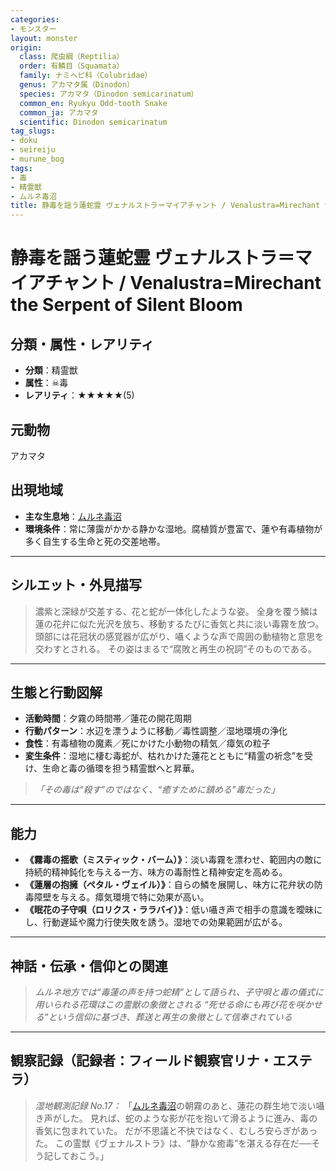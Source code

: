 ```yaml
---
categories:
- モンスター
layout: monster
origin:
  class: 爬虫綱（Reptilia）
  order: 有鱗目（Squamata）
  family: ナミヘビ科（Colubridae）
  genus: アカマタ属（Dinodon）
  species: アカマタ（Dinodon semicarinatum）
  common_en: Ryukyu Odd-tooth Snake
  common_ja: アカマタ
  scientific: Dinodon semicarinatum
tag_slugs:
- doku
- seireiju
- murune_bog
tags:
- 毒
- 精霊獣
- ムルネ毒沼
title: 静毒を謡う蓮蛇霊 ヴェナルストラ＝マイアチャント / Venalustra=Mirechant the Serpent of Silent Bloom
---
```


# 静毒を謡う蓮蛇霊 ヴェナルストラ＝マイアチャント / Venalustra=Mirechant the Serpent of Silent Bloom

## 分類・属性・レアリティ

* **分類**：精霊獣
* **属性**：☠毒
* **レアリティ**：★★★★★(5)

## 元動物
アカマタ

## 出現地域

* **主な生息地**：[ムルネ毒沼](../place/murune_bog.md)
* **環境条件**：常に薄靄がかかる静かな湿地。腐植質が豊富で、蓮や有毒植物が多く自生する生命と死の交差地帯。

---

## シルエット・外見描写

> 濃紫と深緑が交差する、花と蛇が一体化したような姿。
> 全身を覆う鱗は蓮の花弁に似た光沢を放ち、移動するたびに香気と共に淡い毒霧を放つ。
> 頭部には花冠状の感覚器が広がり、囁くような声で周囲の動植物と意思を交わすとされる。
> その姿はまるで“腐敗と再生の祝詞”そのものである。

---

## 生態と行動図解

* **活動時間**：夕霧の時間帯／蓮花の開花周期
* **行動パターン**：水辺を漂うように移動／毒性調整／湿地環境の浄化
* **食性**：有毒植物の魔素／死にかけた小動物の精気／瘴気の粒子
* **変生条件**：湿地に棲む毒蛇が、枯れかけた蓮花とともに“精霊の祈念”を受け、生命と毒の循環を担う精霊獣へと昇華。

> *「その毒は“殺す”のではなく、“癒すために鎮める”毒だった」*

---

## 能力

* **《霧毒の揺歌（ミスティック・バーム）》**：淡い毒霧を漂わせ、範囲内の敵に持続的精神鈍化を与える一方、味方の毒耐性と精神安定を高める。
* **《蓮層の抱擁（ペタル・ヴェイル）》**：自らの鱗を展開し、味方に花弁状の防毒障壁を与える。瘴気環境で特に効果が高い。
* **《眠花の子守唄（ロリクス・ララバイ）》**：低い囁き声で相手の意識を曖昧にし、行動遅延や魔力行使失敗を誘う。湿地での効果範囲が広がる。

---

## 神話・伝承・信仰との関連

> *ムルネ地方では“毒蓮の声を持つ蛇精”として語られ、子守唄と毒の儀式に用いられる花環はこの霊獣の象徴とされる*
> *“死せる命にも再び花を咲かせる”という信仰に基づき、葬送と再生の象徴として信奉されている*

---

## 観察記録（記録者：フィールド観察官リナ・エステラ）

> *湿地観測記録 No.17：*
> 「[ムルネ毒沼](../place/murune_bog.md)の朝霧のあと、蓮花の群生地で淡い囁き声がした。
> 見れば、蛇のような影が花を抱いて滑るように進み、毒の香気に包まれていた。
> だが不思議と不快ではなく、むしろ安らぎがあった。
> この霊獣《ヴェナルストラ》は、“静かな癒毒”を湛える存在だ──そう記しておこう。」